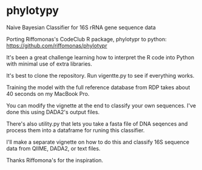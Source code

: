# phylotypy
Naive Bayesian Classifier for 16S rRNA gene sequence data

Porting Riffomonas's CodeClub R package, phylotypr to python: https://github.com/riffomonas/phylotypr

It's been a great challenge learning how to interpret the R code into Python with minimal use of extra libraries.

It's best to clone the repository.  Run vigentte.py to see if everything works.

Training the model with the full reference database from RDP takes about 40 seconds on my MacBook Pro.

You can modify the vignette at the end to classify your own sequences. I've done this using DADA2's output files.

There's also utility.py that lets you take a fasta file of DNA seqences and process them into a dataframe for runing this classifier.

I'll make a separate vignette on how to do this and classify 16S sequence data from QIIME, DADA2, or text files.

Thanks Riffomona's for the inspiration.
